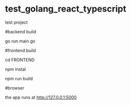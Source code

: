 # test_golang_react_typescript
test project


#backend build

 go run main.go 

#frontend build

cd FRONTEND 

npm instal 

npm run build 

#browser

the app runs at http://127.0.0.1:5000
